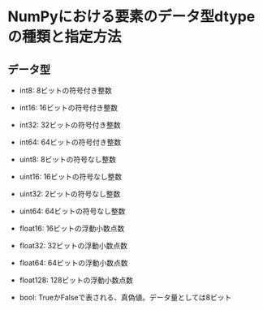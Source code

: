 # NumPyにおける要素のデータ型dtypeの種類と指定方法

## データ型

- int8: 8ビットの符号付き整数
- int16: 16ビットの符号付き整数
- int32: 32ビットの符号付き整数
- int64: 64ビットの符号付き整数

- uint8: 8ビットの符号なし整数
- uint16: 16ビットの符号なし整数
- uint32: 2ビットの符号なし整数
- uint64: 64ビットの符号なし整数

- float16: 16ビットの浮動小数点数
- float32: 32ビットの浮動小数点数
- float64: 64ビットの浮動小数点数
- float128: 128ビットの浮動小数点数

- bool: TrueかFalseで表される、真偽値。データ量としては8ビット
